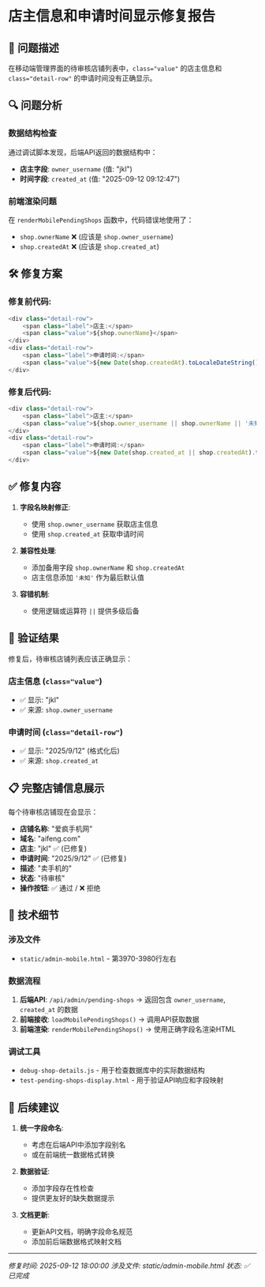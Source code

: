 # 店主信息和申请时间显示修复报告

## 🐛 问题描述

在移动端管理界面的待审核店铺列表中，`class="value"` 的店主信息和 `class="detail-row"` 的申请时间没有正确显示。

## 🔍 问题分析

### 数据结构检查
通过调试脚本发现，后端API返回的数据结构中：
- **店主字段**: `owner_username` (值: "jkl")
- **时间字段**: `created_at` (值: "2025-09-12 09:12:47")

### 前端渲染问题
在 `renderMobilePendingShops` 函数中，代码错误地使用了：
- `shop.ownerName` ❌ (应该是 `shop.owner_username`)
- `shop.createdAt` ❌ (应该是 `shop.created_at`)

## 🛠️ 修复方案

### 修复前代码:
```javascript
<div class="detail-row">
    <span class="label">店主:</span>
    <span class="value">${shop.ownerName}</span>
</div>
<div class="detail-row">
    <span class="label">申请时间:</span>
    <span class="value">${new Date(shop.createdAt).toLocaleDateString()}</span>
</div>
```

### 修复后代码:
```javascript
<div class="detail-row">
    <span class="label">店主:</span>
    <span class="value">${shop.owner_username || shop.ownerName || '未知'}</span>
</div>
<div class="detail-row">
    <span class="label">申请时间:</span>
    <span class="value">${new Date(shop.created_at || shop.createdAt).toLocaleDateString()}</span>
</div>
```

## ✅ 修复内容

1. **字段名映射修正**:
   - 使用 `shop.owner_username` 获取店主信息
   - 使用 `shop.created_at` 获取申请时间

2. **兼容性处理**:
   - 添加备用字段 `shop.ownerName` 和 `shop.createdAt`
   - 店主信息添加 `'未知'` 作为最后默认值

3. **容错机制**:
   - 使用逻辑或运算符 `||` 提供多级后备

## 🎯 验证结果

修复后，待审核店铺列表应该正确显示：

### 店主信息 (`class="value"`)
- ✅ 显示: "jkl"
- ✅ 来源: `shop.owner_username`

### 申请时间 (`class="detail-row"`)
- ✅ 显示: "2025/9/12" (格式化后)
- ✅ 来源: `shop.created_at`

## 📋 完整店铺信息展示

每个待审核店铺现在会显示：
- **店铺名称**: "爱疯手机网"
- **域名**: "aifeng.com" 
- **店主**: "jkl" ✅ (已修复)
- **申请时间**: "2025/9/12" ✅ (已修复)
- **描述**: "卖手机的"
- **状态**: "待审核"
- **操作按钮**: ✅ 通过 / ❌ 拒绝

## 🔧 技术细节

### 涉及文件
- `static/admin-mobile.html` - 第3970-3980行左右

### 数据流程
1. **后端API**: `/api/admin/pending-shops` → 返回包含 `owner_username`, `created_at` 的数据
2. **前端接收**: `loadMobilePendingShops()` → 调用API获取数据
3. **前端渲染**: `renderMobilePendingShops()` → 使用正确字段名渲染HTML

### 调试工具
- `debug-shop-details.js` - 用于检查数据库中的实际数据结构
- `test-pending-shops-display.html` - 用于验证API响应和字段映射

## 🔄 后续建议

1. **统一字段命名**:
   - 考虑在后端API中添加字段别名
   - 或在前端统一数据格式转换

2. **数据验证**:
   - 添加字段存在性检查
   - 提供更友好的缺失数据提示

3. **文档更新**:
   - 更新API文档，明确字段命名规范
   - 添加前后端数据格式映射文档

---
*修复时间: 2025-09-12 18:00:00*
*涉及文件: static/admin-mobile.html*
*状态: ✅ 已完成*
